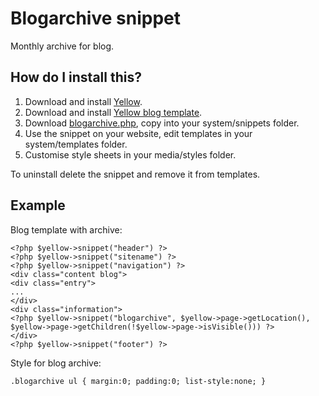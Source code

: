 Blogarchive snippet
===================
Monthly archive for blog.

How do I install this?
----------------------
1. Download and install [Yellow](https://github.com/markseu/yellowcms/).  
2. Download and install [Yellow blog template](https://github.com/markseu/yellowcms-extensions/blob/master/templates/blog/README.md).  
3. Download [blogarchive.php](blogarchive.php?raw=true), copy into your system/snippets folder.  
4. Use the snippet on your website, edit templates in your system/templates folder.
5. Customise style sheets in your media/styles folder.

To uninstall delete the snippet and remove it from templates.

Example
-------
Blog template with archive:

    <?php $yellow->snippet("header") ?>
    <?php $yellow->snippet("sitename") ?>
    <?php $yellow->snippet("navigation") ?>
    <div class="content blog">
    <div class="entry">
    ...
    </div>
    <div class="information">
    <?php $yellow->snippet("blogarchive", $yellow->page->getLocation(), $yellow->page->getChildren(!$yellow->page->isVisible())) ?>
    </div>
    <?php $yellow->snippet("footer") ?>

Style for blog archive:

    .blogarchive ul { margin:0; padding:0; list-style:none; }